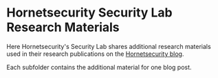 # Hornetsecurity Security Lab Research Materials

Here Hornetsecurity's Security Lab shares additional research materials used in their research publications on the [Hornetsecurity blog](https://www.hornetsecurity.com/en/news/blog/).

Each subfolder contains the additional material for one blog post.

